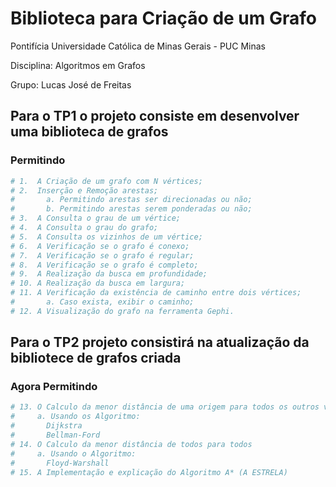 # Biblioteca para Criação de um Grafo


Pontifícia Universidade Católica de Minas Gerais - PUC Minas

Disciplina: Algoritmos em Grafos

Grupo: Lucas José de Freitas 

## Para o TP1 o projeto consiste em desenvolver uma biblioteca de grafos
### Permitindo  

```bash
# 1.  A Criação de um grafo com N vértices;
# 2.  Inserção e Remoção arestas;
#       a. Permitindo arestas ser direcionadas ou não;
#       b. Permitindo arestas serem ponderadas ou não;
# 3.  A Consulta o grau de um vértice;
# 4.  A Consulta o grau do grafo;
# 5.  A Consulta os vizinhos de um vértice;
# 6.  A Verificação se o grafo é conexo;
# 7.  A Verificação se o grafo é regular;
# 8.  A Verificação se o grafo é completo;
# 9.  A Realização da busca em profundidade;
# 10. A Realização da busca em largura;
# 11. A Verificação da existência de caminho entre dois vértices;
#       a. Caso exista, exibir o caminho;
# 12. A Visualização do grafo na ferramenta Gephi.
```

## Para o TP2 projeto consistirá na atualização da bibliotece de grafos criada 
### Agora Permitindo   

```bash
# 13. O Calculo da menor distância de uma origem para todos os outros vértices.
#     a. Usando os Algoritmo:
#       Dijkstra
#       Bellman-Ford    
# 14. O Calculo da menor distância de todos para todos
#     a. Usando o Algoritmo:
#       Floyd-Warshall
# 15. A Implementação e explicação do Algoritmo A* (A ESTRELA)
```
